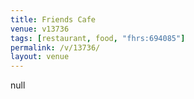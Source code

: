 ```yaml
---
title: Friends Cafe
venue: v13736
tags: [restaurant, food, "fhrs:694085"]
permalink: /v/13736/
layout: venue
---
```

null